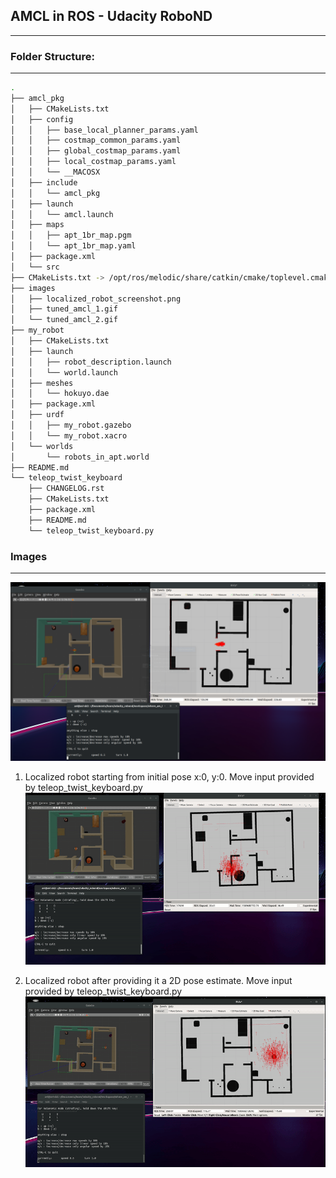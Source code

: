 ## AMCL in ROS - Udacity RoboND
________

### Folder Structure:
________

```bash
.
├── amcl_pkg
│   ├── CMakeLists.txt
│   ├── config
│   │   ├── base_local_planner_params.yaml
│   │   ├── costmap_common_params.yaml
│   │   ├── global_costmap_params.yaml
│   │   ├── local_costmap_params.yaml
│   │   └── __MACOSX
│   ├── include
│   │   └── amcl_pkg
│   ├── launch
│   │   └── amcl.launch
│   ├── maps
│   │   ├── apt_1br_map.pgm
│   │   └── apt_1br_map.yaml
│   ├── package.xml
│   └── src
├── CMakeLists.txt -> /opt/ros/melodic/share/catkin/cmake/toplevel.cmake
├── images
│   ├── localized_robot_screenshot.png
│   ├── tuned_amcl_1.gif
│   └── tuned_amcl_2.gif
├── my_robot
│   ├── CMakeLists.txt
│   ├── launch
│   │   ├── robot_description.launch
│   │   └── world.launch
│   ├── meshes
│   │   └── hokuyo.dae
│   ├── package.xml
│   ├── urdf
│   │   ├── my_robot.gazebo
│   │   └── my_robot.xacro
│   └── worlds
│       └── robots_in_apt.world
├── README.md
└── teleop_twist_keyboard
    ├── CHANGELOG.rst
    ├── CMakeLists.txt
    ├── package.xml
    ├── README.md
    └── teleop_twist_keyboard.py

```

### Images
________

![screenshot of localized robot](./images/localized_robot_screenshot.png)

1. Localized robot starting from initial pose x:0, y:0. Move input provided by teleop_twist_keyboard.py
![localized robot starting from zero](./images/tuned_amcl_1.gif)

2. Localized robot after providing it a 2D pose estimate. Move input provided by teleop_twist_keyboard.py
![localized robot after providing 2D Pose Estimate](./images/tuned_amcl_2.gif)


